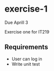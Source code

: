 # exercise-1
Due Aprill 3

Exercise one for IT219
## Requirements
* User can log in
* Write unit test

